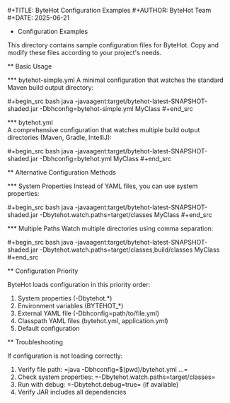 #+TITLE: ByteHot Configuration Examples
#+AUTHOR: ByteHot Team
#+DATE: 2025-06-21

* Configuration Examples

This directory contains sample configuration files for ByteHot. Copy and modify these files according to your project's needs.

** Basic Usage

*** bytehot-simple.yml
A minimal configuration that watches the standard Maven build output directory:

#+begin_src bash
java -javaagent:target/bytehot-latest-SNAPSHOT-shaded.jar -Dbhconfig=bytehot-simple.yml MyClass
#+end_src

*** bytehot.yml  
A comprehensive configuration that watches multiple build output directories (Maven, Gradle, IntelliJ):

#+begin_src bash
java -javaagent:target/bytehot-latest-SNAPSHOT-shaded.jar -Dbhconfig=bytehot.yml MyClass
#+end_src

** Alternative Configuration Methods

*** System Properties
Instead of YAML files, you can use system properties:

#+begin_src bash
java -javaagent:target/bytehot-latest-SNAPSHOT-shaded.jar -Dbytehot.watch.paths=target/classes MyClass
#+end_src

*** Multiple Paths
Watch multiple directories using comma separation:

#+begin_src bash
java -javaagent:target/bytehot-latest-SNAPSHOT-shaded.jar -Dbytehot.watch.paths=target/classes,build/classes MyClass
#+end_src

** Configuration Priority

ByteHot loads configuration in this priority order:
1. System properties (-Dbytehot.*)
2. Environment variables (BYTEHOT_*)  
3. External YAML file (-Dbhconfig=path/to/file.yml)
4. Classpath YAML files (bytehot.yml, application.yml)
5. Default configuration

** Troubleshooting

If configuration is not loading correctly:

1. Verify file path: =java -Dbhconfig=$(pwd)/bytehot.yml ...=
2. Check system properties: =-Dbytehot.watch.paths=target/classes=
3. Run with debug: =-Dbytehot.debug=true= (if available)
4. Verify JAR includes all dependencies